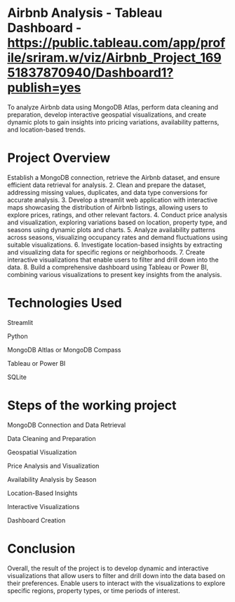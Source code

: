 # Airbnb Analysis - Tableau Dashboard - https://public.tableau.com/app/profile/sriram.w/viz/Airbnb_Project_16951837870940/Dashboard1?publish=yes

To analyze Airbnb data using MongoDB Atlas, perform data cleaning
and preparation, develop interactive geospatial visualizations, and create dynamic
plots to gain insights into pricing variations, availability patterns, and location-based
trends.


# Project Overview

Establish a MongoDB connection, retrieve the Airbnb dataset, and ensure
efficient data retrieval for analysis.
2. Clean and prepare the dataset, addressing missing values, duplicates, and
data type conversions for accurate analysis.
3. Develop a streamlit web application with interactive maps showcasing the
distribution of Airbnb listings, allowing users to explore prices, ratings, and
other relevant factors.
4. Conduct price analysis and visualization, exploring variations based on
location, property type, and seasons using dynamic plots and charts.
5. Analyze availability patterns across seasons, visualizing occupancy rates and
demand fluctuations using suitable visualizations.
6. Investigate location-based insights by extracting and visualizing data for
specific regions or neighborhoods.
7. Create interactive visualizations that enable users to filter and drill down into
the data.
8. Build a comprehensive dashboard using Tableau or Power BI, combining
various visualizations to present key insights from the analysis.


# Technologies Used 

Streamlit

Python

MongoDB Altlas or MongoDB Compass

Tableau or Power BI

SQLite

# Steps of the working project
MongoDB Connection and Data Retrieval

Data Cleaning and Preparation

Geospatial Visualization

Price Analysis and Visualization

Availability Analysis by Season

Location-Based Insights

Interactive Visualizations

Dashboard Creation

# Conclusion

Overall, the result of the project is to develop dynamic and interactive visualizations
that allow users to filter and drill down into the data based on their preferences.
Enable users to interact with the visualizations to explore specific regions,
property types, or time periods of interest.
